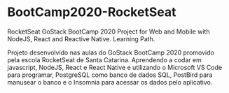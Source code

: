 # BootCamp2020-RocketSeat
 
RocketSeat GoStack BootCamp 2020 Project for Web and Mobile with NodeJS, React and Reactive Native. Learning Path.

Projeto desenvolvido nas aulas do GoStack BootCamp 2020 promovido pela escola RocketSeat de Santa Catarina. Aprendendo a codar em javascript, NodeJS, React e React Native e utilizando o Microsoft VS Code para programar, PostgreSQL como banco de dados SQL, PostBird para manusear o banco e o Insomnia para acessar os dados pelo aplicativo.
